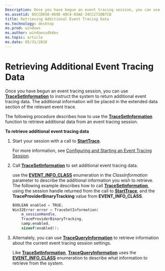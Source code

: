 ```yaml
---
Description: Once you have begun an event tracing session, you can use TraceSetInformation to instruct the system to return additional event tracing data.
ms.assetid: 65CCD658-869E-40C4-83AE-34CC2720B7CB
title: Retrieving Additional Event Tracing Data
ms.technology: desktop
ms.prod: windows
ms.author: windowssdkdev
ms.topic: article
ms.date: 05/31/2018
---
```


# Retrieving Additional Event Tracing Data

Once you have begun an event tracing session, you can use [**TraceSetInformation**](tracesetinformation.md) to instruct the system to return additional event tracing data. The additional information will be placed in the extended data section of the relevant event trace.

The following procedure describes how to use the [**TraceSetInformation**](tracesetinformation.md) function to retrieve additional data from an event tracing session.

**To retrieve additional event tracing data**

1.  Start your session with a call to [**StartTrace**](starttrace.md).

    For more information, see [Configuring and Starting an Event Tracing Session](configuring-and-starting-an-event-tracing-session.md).

2.  Call [**TraceSetInformation**](tracesetinformation.md) to set additional event tracing data.

    use the [**EVENT\_INFO\_CLASS**](/windows/desktop/api/Evntprov/ne-evntprov-_event_info_class) enumeration in the *ClassInformation* parameter to describe the additional information you wish to retrieve. The following example describes how to call [**TraceSetInformation**](tracesetinformation.md), using the session handle returned from the call to [**StartTrace**](starttrace.md), and the **TraceProviderBinaryTracking** value from **EVENT\_INFO\_CLASS**.

    ```C++
    BOOLEAN enabled = TRUE;
    Win32Error error = TraceSetInformation(
        m_sessionHandle,
        TraceProviderBinaryTracking,
        &amp;enabled,
        sizeof(enabled));
    ```

    

3.  Alternately, you can use [**TraceQueryInformation**](tracequeryinformation.md) to retrieve information about the current event tracing session settings.

    Like [**TraceSetInformation**](tracesetinformation.md), [**TraceQueryInformation**](tracequeryinformation.md) uses the [**EVENT\_INFO\_CLASS**](/windows/desktop/api/Evntprov/ne-evntprov-_event_info_class) enumeration to describe what information to retrieve from the system.

 

 



